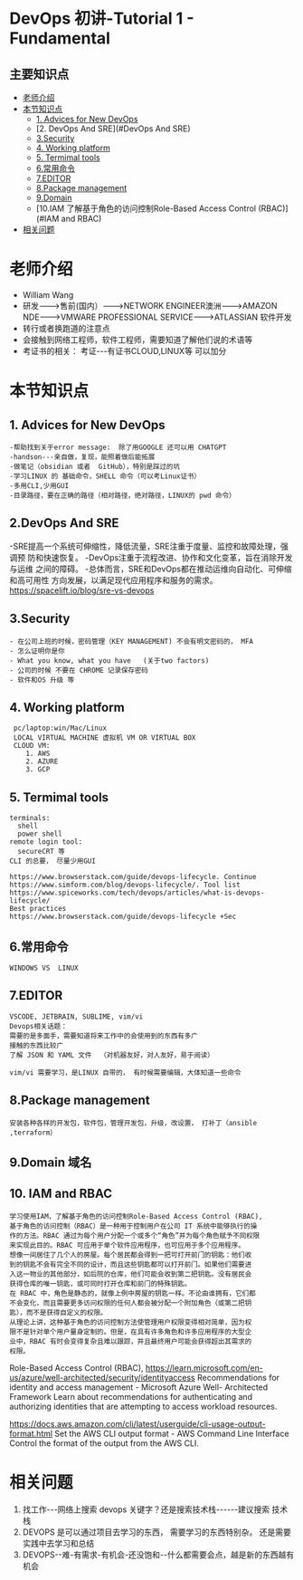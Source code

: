 # DevOps 初讲-Tutorial 1 - Fundamental

## 主要知识点
  - [老师介绍](#老师介绍)
  - [本节知识点](#本节知识点)
    - [1. Advices for New DevOps](#advices-for-new-devops)
    - [2. DevOps And SRE](#DevOps And SRE)
    - [3.Security](#security)
    - [4. Working platform](#working-platform)
    - [5. Termimal tools](#termimal-tools)
    - [6.常用命令](#常用命令)
    - [7.EDITOR](#editor)
    - [8.Package management](#package-management)
    - [9.Domain](#domain)
    - [10.IAM 了解基于⻆⾊的访问控制Role-Based Access Control (RBAC)] (#IAM and RBAC)
 - [相关问题](#相关问题)



# 老师介绍
 - William Wang
 - 研发--->售前(国内）--->NETWORK ENGINEER澳洲--->AMAZON NDE--->VMWARE PROFESSIONAL SERVICE--->ATLASSIAN 软件开发 
  - 转行或者换跑道的注意点
  - 会接触到网络工程师，软件工程师，需要知道了解他们说的术语等
  - 考证书的相关：
     考证---有证书CLOUD,LINUX等 可以加分

# 本节知识点
## 1. Advices for New DevOps

    -帮助找到关于error message:  除了用GOOGLE 还可以用 CHATGPT
    -handson---亲自做，复现，能照着做后能拓展
    -做笔记（obsidian 或者  GitHub），特别是踩过的坑
    -学习LINUX 的 基础命令，SHELL 命令（可以考Linux证书）
    -多用CLI,少用GUI
    -目录路径，要在正确的路径（相对路径，绝对路径，LINUX的 pwd 命令）

## 2.DevOps And SRE

   -SRE提⾼⼀个系统可伸缩性，降低流量，SRE注重于度量、监控和故障处理，强调预
    防和快速恢复。 
   -DevOps注重于流程改进、协作和⽂化变⾰，旨在消除开发与运维
    之间的障碍。 
   -总体⽽⾔，SRE和DevOps都在推动运维向⾃动化、可伸缩和⾼可⽤性
    ⽅向发展，以满⾜现代应⽤程序和服务的需求。
    https://spacelift.io/blog/sre-vs-devops

## 3.Security

    - 在公司上班的时候，密码管理（KEY MANAGEMENT) 不会有明文密码的， MFA
    - 怎么证明你是你
    - What you know, what you have   (关于two factors)
    - 公司的时候 不要在 CHROME 记录保存密码
    - 软件和OS 升级 等 

## 4. Working platform
     pc/laptop:win/Mac/Linux
     LOCAL VIRTUAL MACHINE 虚拟机 VM OR VIRTUAL BOX
     CLOUD VM:
        1. AWS
        2. AZURE
        3. GCP
     
## 5. Termimal tools
    terminals:
      shell
      power shell
    remote login tool:
      secureCRT 等
    CLI 的总要， 尽量少用GUI

    https://www.browserstack.com/guide/devops-lifecycle. Continue
    https://www.simform.com/blog/devops-lifecycle/. Tool list
    https://www.spiceworks.com/tech/devops/articles/what-is-devops-lifecycle/
    Best practices
    https://www.browserstack.com/guide/devops-lifecycle +Sec

## 6.常用命令
    WINDOWS VS  LINUX

## 7.EDITOR
    VSCODE, JETBRAIN, SUBLIME, vim/vi
    Devops相关话题：
    需要的是多面手，需要知道将来工作中的会使用到的东西有多广
    接触的东西比较广
    了解 JSON 和 YAML 文件  （对机器友好，对人友好，易于阅读）
    
    vim/vi 需要学习，是LINUX 自带的， 有时候需要编辑，大体知道一些命令

## 8.Package management

    安装各种各样的开发包，软件包，管理开发包，升级，改设置， 打补丁（ansible ,terraform）

## 9.Domain 域名

## 10. IAM and RBAC
    学习使⽤IAM，了解基于⻆⾊的访问控制Role-Based Access Control (RBAC),
    基于⻆⾊的访问控制（RBAC）是⼀种⽤于控制⽤户在公司 IT 系统中能够执⾏的操
    作的⽅法。RBAC 通过为每个⽤户分配⼀个或多个“⻆⾊”并为每个⻆⾊赋予不同权限
    来实现此⽬的。RBAC 可应⽤于单个软件应⽤程序，也可应⽤于多个应⽤程序。
    想像⼀间居住了⼏个⼈的房屋。每个居⺠都会得到⼀把可打开前⻔的钥匙：他们收
    到的钥匙不会有完全不同的设计，⽽且这些钥匙都可以打开前⻔。如果他们需要进
    ⼊这⼀物业的其他部分，如后院的仓库，他们可能会收到第⼆把钥匙。没有居⺠会
    获得仓库的唯⼀钥匙，或可同时打开仓库和前⻔的特殊钥匙。
    在 RBAC 中，⻆⾊是静态的，就像上例中房屋的钥匙⼀样。不论由谁拥有，它们都
    不会变化，⽽且需要更多访问权限的任何⼈都会被分配⼀个附加⻆⾊（或第⼆把钥
    匙），⽽不是获得⾃定义的权限。
    从理论上讲，这种基于⻆⾊的访问控制⽅法使管理⽤户权限变得相对简单，因为权
    限不是针对单个⽤户量身定制的。但是，在具有许多⻆⾊和许多应⽤程序的⼤型企
    业中，RBAC 有时会变得复杂且难以跟踪，并且最终⽤户可能会获得超出其需求的
    权限。
    
Role-Based Access Control (RBAC),
https://learn.microsoft.com/en-us/azure/well-architected/security/identityaccess
Recommendations for identity and access management - Microsoft Azure Well-
Architected Framework
Learn about recommendations for authenticating and authorizing identities that
are attempting to access workload resources.

https://docs.aws.amazon.com/cli/latest/userguide/cli-usage-output-format.html
Set the AWS CLI output format - AWS Command Line Interface
Control the format of the output from the AWS CLI.
 

# 相关问题

1. 找工作---网络上搜索 devops 关键字？还是搜索技术栈------建议搜索 技术栈
2. DEVOPS 是可以通过项目去学习的东西， 需要学习的东西特别杂。 还是需要实践中去学习和总结
3. DEVOPS--难-有需求-有机会-还没饱和--什么都需要会点，越是新的东西越有机会



    
